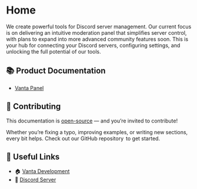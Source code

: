 # Home

We create powerful tools for Discord server management. Our current focus is on delivering an intuitive moderation panel that simplifies server control, with plans to expand into more advanced community features soon. This is your hub for connecting your Discord servers, configuring settings, and unlocking the full potential of our tools.

## 📚 Product Documentation
- [Vanta Panel](./panel/intro)

## 🤝 Contributing
This documentation is [open-source](https://github.com/vantadevelopment/documentation) — and you’re invited to contribute!

Whether you’re fixing a typo, improving examples, or writing new sections, every bit helps. Check out our GitHub repository  to get started.

## 🔗 Useful Links
* 🏠 [Vanta Development](https://vantabot.pages.dev)
* 💬 [Discord Server](https://discord.gg/FsrujTDbvg)
